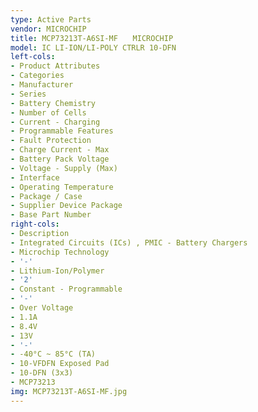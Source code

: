 ```yaml
---
type: Active Parts
vendor: MICROCHIP
title: MCP73213T-A6SI-MF　　MICROCHIP
model: IC LI-ION/LI-POLY CTRLR 10-DFN
left-cols:
- Product Attributes
- Categories
- Manufacturer
- Series
- Battery Chemistry
- Number of Cells
- Current - Charging
- Programmable Features
- Fault Protection
- Charge Current - Max
- Battery Pack Voltage
- Voltage - Supply (Max)
- Interface
- Operating Temperature
- Package / Case
- Supplier Device Package
- Base Part Number
right-cols:
- Description
- Integrated Circuits (ICs) , PMIC - Battery Chargers
- Microchip Technology
- '-'
- Lithium-Ion/Polymer
- '2'
- Constant - Programmable
- '-'
- Over Voltage
- 1.1A
- 8.4V
- 13V
- '-'
- -40°C ~ 85°C (TA)
- 10-VFDFN Exposed Pad
- 10-DFN (3x3)
- MCP73213
img: MCP73213T-A6SI-MF.jpg
---
```

